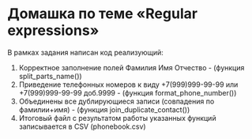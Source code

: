 # Домашка по теме «Regular expressions»

В рамках задания написан код реализующий:
1. Корректное заполнение полей Фамилия Имя Отчество - (функция split_parts_name())
2. Приведение телефонных номеров к виду +7(999)999-99-99 или +7(999)999-99-99 доб.9999 - 
(функция format_phone_number())
3. Объединены все дублирующиеся записи (совпадения по фамилии+имя) - (функция join_duplicate_contact())
4. Итоговый файл с результатом работы указанных функций записывается в CSV (phonebook.csv)
